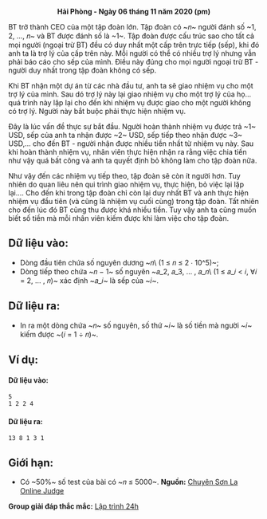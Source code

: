 **<center>Hải Phòng - Ngày 06 tháng 11 năm 2020 (pm)</center>**

BT trở thành CEO của một tập đoàn lớn. Tập đoàn có ~𝑛~ người đánh số ~1, 2, …, 𝑛~ và BT được đánh số là ~1~. Tập đoàn được cấu trúc sao cho tất cả mọi người (ngoại trừ BT) đều có duy nhất một cấp trên trực tiếp (sếp), khi đó anh ta là trợ lý của cấp trên này. Mỗi người có thể có nhiều trợ lý nhưng vẫn phải báo cáo cho sếp của mình. Điều này đúng cho mọi người ngoại trừ BT - người duy nhất trong tập đoàn không có sếp.

Khi BT nhận một dự án từ các nhà đầu tư, anh ta sẽ giao nhiệm vụ cho một trợ lý của mình. Sau dó trợ lý này lại giao nhiệm vụ cho một trợ lý của họ... quá trình này lặp lại cho đến khi nhiệm vụ được giao cho một người  không có trợ lý. Người này bắt buộc phải thực hiện nhiệm vụ.

Đây là lúc vấn đề thực sự bắt đầu. Người hoàn thành nhiệm vụ được trả ~1~ USD, sếp của anh ta nhận được ~2~ USD, sếp tiếp theo nhận được ~3~ USD,... cho đến BT - người nhận được nhiều tiền nhất từ nhiệm vụ này. Sau khi hoàn thành nhiệm vụ, nhân viên thực hiện nhận ra rằng việc chia tiền như vậy quá bất công và anh ta quyết định bỏ không làm cho tập đoàn nữa.

Như vậy đến các nhiệm vụ tiếp theo, tập đoàn sẽ còn ít người hơn. Tuy nhiên do quan liêu nên qui trình giao nhiệm vụ, thực hiện, bỏ việc lại lặp lại.... Cho đến khi trong tập đoàn chỉ còn lại duy nhất BT và anh thực hiện nhiệm vụ đầu tiên (và cũng là nhiệm vụ cuối cùng) trong tập đoàn. Tất nhiên cho đến lúc đó BT cũng thu được khá nhiều tiền. Tuy vậy anh ta cũng muốn biết số tiền mà mỗi nhân viên kiếm được khi làm việc cho tập đoàn.

## Dữ liệu vào:
- Dòng đầu tiên chứa số nguyên dương ~𝑛\ (1 ≤ 𝑛 ≤ 2 ∙ 10^5)~;
- Dòng tiếp theo chứa ~𝑛 − 1~ số nguyên ~𝑎_2, 𝑎_3, … , 𝑎_𝑛\ (1 ≤ 𝑎_𝑖 < 𝑖, ∀𝑖 = 2, … , 𝑛)~ xác định ~𝑎_𝑖~ là sếp của ~𝑖~.

## Dữ liệu ra:
- In ra một dòng chứa ~𝑛~ số nguyên, số thứ ~𝑖~ là số tiền mà người ~𝑖~ kiếm được ~(𝑖 = 1 ÷ 𝑛)~.

## Ví dụ:
#### Dữ liệu vào:
```
5
1 2 2 4
```

#### Dữ liệu ra:
```
13 8 1 3 1
```

## Giới hạn:
- Có ~50\%~ số test của bài có ~𝑛 ≤ 5000~.
**Nguồn:** [Chuyên Sơn La Online Judge](http://csloj.ddns.net/)

**Group giải đáp thắc mắc:** [Lập trình 24h](https://www.facebook.com/groups/1386904321519984)